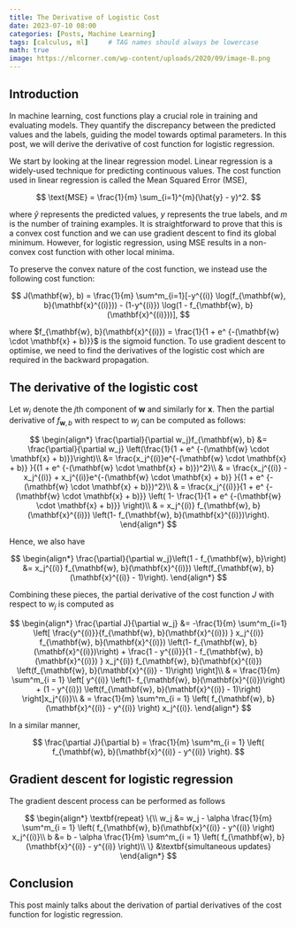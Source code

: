```yaml
---
title: The Derivative of Logistic Cost
date: 2023-07-10 08:00
categories: [Posts, Machine Learning]
tags: [calculus, ml]     # TAG names should always be lowercase
math: true
image: https://mlcorner.com/wp-content/uploads/2020/09/image-8.png
---
```


## Introduction

In machine learning, cost functions play a crucial role in training and evaluating models. They quantify the discrepancy between the predicted values and the labels, guiding the model towards optimal parameters. In this post, we will derive the derivative of cost function for logistic regression.

We start by looking at the linear regression model. Linear regression is a widely-used technique for predicting continuous values. The cost function used in linear regression is called the Mean Squared Error (MSE),

$$
    \text{MSE} = \frac{1}{m} \sum_{i=1}^{m}(\hat{y} - y)^2.
$$

where $\hat{y}$ represents the predicted values, $y$ represents the true labels, and $m$ is the number of training examples. It is straightforward to prove that this is a convex cost function and we can use gradient descent to find its global minimum. However, for logistic regression, using MSE results in a non-convex cost function with other local minima.

To preserve the convex nature of the cost function, we instead use the following cost function:

$$
J(\mathbf{w}, b) = \frac{1}{m} \sum^m_{i=1}[-y^{(i)} \log(f_{\mathbf{w}, b}(\mathbf{x}^{(i)})) - (1-y^{(i)}) \log(1 - f_{\mathbf{w}, b}(\mathbf{x}^{(i)}))],
$$

where $f_{\mathbf{w}, b}(\mathbf{x}^{(i)}) = \frac{1}{1 + e^ {-(\mathbf{w} \cdot \mathbf{x} + b)}}$ is the sigmoid function.
To use gradient descent to optimise, we need to find the derivatives of the logistic cost which are required in the backward propagation.

## The derivative of the logistic cost
Let $w_j$ denote the $j$th component of $\mathbf{w}$ and similarly for $\mathbf{x}$. Then the partial derivative of $f_{\mathbf{w}, b}$ with respect to $w_j$ can be computed as follows:

$$
\begin{align*}
\frac{\partial}{\partial w_j}f_{\mathbf{w}, b} &= \frac{\partial}{\partial w_j} \left(\frac{1}{1 + e^ {-(\mathbf{w} \cdot \mathbf{x} + b)}}\right)\\
&= \frac{x_j^{(i)}e^{-(\mathbf{w} \cdot \mathbf{x} + b)} }{(1 + e^ {-(\mathbf{w} \cdot \mathbf{x} + b)})^2}\\
& = \frac{x_j^{(i)} - x_j^{(i)} + x_j^{(i)}e^{-(\mathbf{w} \cdot \mathbf{x} + b)} }{(1 + e^ {-(\mathbf{w} \cdot \mathbf{x} + b)})^2}\\
& = \frac{x_j^{(i)}}{1 + e^ {-(\mathbf{w} \cdot \mathbf{x} + b)}} \left( 1- \frac{1}{1 + e^ {-(\mathbf{w} \cdot \mathbf{x} + b)}} \right)\\
& = x_j^{(i)} f_{\mathbf{w}, b}(\mathbf{x}^{(i)}) \left(1- f_{\mathbf{w}, b}(\mathbf{x}^{(i)})\right).
\end{align*}
$$

Hence, we also have

$$
\begin{align*}
\frac{\partial}{\partial w_j}\left(1 - f_{\mathbf{w}, b}\right) &= x_j^{(i)} f_{\mathbf{w}, b}(\mathbf{x}^{(i)}) \left(f_{\mathbf{w}, b}(\mathbf{x}^{(i)} - 1)\right).
\end{align*}
$$

Combining these pieces, the partial derivative of the cost function $J$ with respect to $w_j$ is computed as 

$$
\begin{align*}
\frac{\partial J}{\partial w_j} &= -\frac{1}{m} \sum^m_{i=1} \left[  \frac{y^{(i)}}{f_{\mathbf{w}, b}(\mathbf{x}^{(i)}) }  x_j^{(i)} f_{\mathbf{w}, b}(\mathbf{x}^{(i)}) \left(1- f_{\mathbf{w}, b}(\mathbf{x}^{(i)})\right) +    \frac{1 - y^{(i)}}{1 - f_{\mathbf{w}, b}(\mathbf{x}^{(i)}) }  x_j^{(i)} f_{\mathbf{w}, b}(\mathbf{x}^{(i)}) \left(f_{\mathbf{w}, b}(\mathbf{x}^{(i)} - 1)\right) \right]\\
& = \frac{1}{m} \sum^m_{i = 1} \left[  y^{(i)}  \left(1- f_{\mathbf{w}, b}(\mathbf{x}^{(i)})\right) +    (1 - y^{(i)})  \left(f_{\mathbf{w}, b}(\mathbf{x}^{(i)} - 1)\right) \right]x_j^{(i)}\\
& = \frac{1}{m} \sum^m_{i = 1} \left(  f_{\mathbf{w}, b}(\mathbf{x}^{(i)} - y^{(i)} \right) x_j^{(i)}.
\end{align*}
$$

In a similar manner, 

$$
\frac{\partial J}{\partial b} = \frac{1}{m} \sum^m_{i = 1} \left(  f_{\mathbf{w}, b}(\mathbf{x}^{(i)} - y^{(i)} \right).
$$

## Gradient descent for logistic regression
The gradient descent process can be performed as follows

$$
\begin{align*}
\textbf{repeat} \{\\
w_j &= w_j - \alpha \frac{1}{m} \sum^m_{i = 1} \left(  f_{\mathbf{w}, b}(\mathbf{x}^{(i)} - y^{(i)} \right) x_j^{(i)}\\
b &= b - \alpha \frac{1}{m} \sum^m_{i = 1} \left(  f_{\mathbf{w}, b}(\mathbf{x}^{(i)} - y^{(i)} \right)\\
\} &\textbf{simultaneous updates}
\end{align*}
$$

## Conclusion
This post mainly talks about the derivation of partial derivatives of the cost function for logistic regression.